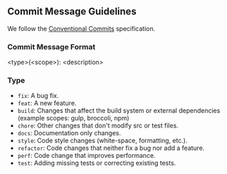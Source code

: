 ## Commit Message Guidelines

We follow the [Conventional Commits](https://www.conventionalcommits.org/) specification.

### Commit Message Format

<p>
  &lt;type&gt;(&lt;scope&gt;): &lt;description&gt;
</p>

### Type

- `fix`: A bug fix.
- `feat`: A new feature.
- `build`: Changes that affect the build system or external dependencies (example scopes: gulp, broccoli, npm)
- `chore`: Other changes that don't modify src or test files.
- `docs`: Documentation only changes.
- `style`: Code style changes (white-space, formatting, etc.).
- `refactor`: Code changes that neither fix a bug nor add a feature.
- `perf`: Code change that improves performance.
- `test`: Adding missing tests or correcting existing tests.
